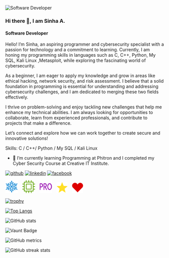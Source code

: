 ![Software Developer](blob:https://www.facebook.com/6ab2dd4c-293f-43bd-a4be-8299ca58c836)
### Hi there 👋, I am Sinha A.
#### Software Developer

Hello! I’m Sinha, an aspiring programmer and cybersecurity specialist with a passion for technology and a commitment to learning. Currently, I am honing my programming skills in languages such as C, C++, Python, My SQL, Kali Linux ,Metasploit, while exploring the fascinating world of cybersecurity.

As a beginner, I am eager to apply my knowledge and grow in areas like ethical hacking, network security, and risk assessment. I believe that a solid foundation in programming is essential for understanding and addressing cybersecurity challenges, and I am dedicated to merging these two fields effectively.

I thrive on problem-solving and enjoy tackling new challenges that help me enhance my technical abilities. I am always looking for opportunities to collaborate, learn from experienced professionals, and contribute to projects that make a difference.

Let’s connect and explore how we can work together to create secure and innovative solutions!

Skills: C / C++/ Python / My SQL / Kali Linux

- 🌱 I’m currently learning Programming at Phitron and I completed my Cyber Security Course at Creative IT Institute. 


[<img src='https://cdn.jsdelivr.net/npm/simple-icons@3.0.1/icons/github.svg' alt='github' height='40'>](https://github.com/SInha1523)  [<img src='https://cdn.jsdelivr.net/npm/simple-icons@3.0.1/icons/linkedin.svg' alt='linkedin' height='40'>](https://www.linkedin.com/in/https://www.linkedin.com/in/sinha-a-4a9918256//)  [<img src='https://cdn.jsdelivr.net/npm/simple-icons@3.0.1/icons/facebook.svg' alt='facebook' height='40'>](https://www.facebook.com/https://www.facebook.com/profile.php?id=100095023754150)  

<a href='https://archiveprogram.github.com/'><img src='https://raw.githubusercontent.com/acervenky/animated-github-badges/master/assets/acbadge.gif' width='40' height='40'></a> <a href='https://docs.github.com/en/developers'><img src='https://raw.githubusercontent.com/acervenky/animated-github-badges/master/assets/devbadge.gif' width='40' height='40'></a> <a href='https://github.com/pricing'><img src='https://raw.githubusercontent.com/acervenky/animated-github-badges/master/assets/pro.gif' width='40' height='40'></a> <a href='https://stars.github.com/'><img src='https://raw.githubusercontent.com/acervenky/animated-github-badges/master/assets/starbadge.gif' width='35' height='35'></a> <a href='https://docs.github.com/en/github/supporting-the-open-source-community-with-github-sponsors'><img src='https://raw.githubusercontent.com/acervenky/animated-github-badges/master/assets/sponsorbadge.gif' width='35' height='35'></a> 

[![trophy](https://github-profile-trophy.vercel.app/?username=SInha1523)](https://github.com/ryo-ma/github-profile-trophy)

[![Top Langs](https://github-readme-stats.vercel.app/api/top-langs/?username=SInha1523)](https://github.com/anuraghazra/github-readme-stats)

![GitHub stats](https://github-readme-stats.vercel.app/api?username=SInha1523&show_icons=true&count_private=true)  

![Vaunt Badge](https://api.vaunt.dev/v1/github/entities/SInha1523/contributions?format=svg&private=true)  

![GitHub metrics](https://metrics.lecoq.io/SInha1523)  

![GitHub streak stats](https://streak-stats.demolab.com/?user=SInha1523)  



